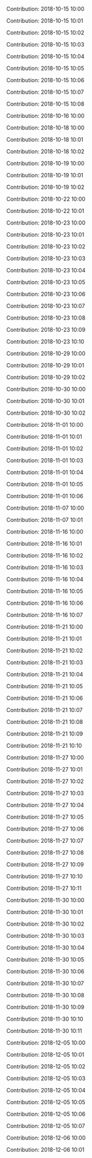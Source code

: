 Contribution: 2018-10-15 10:00

Contribution: 2018-10-15 10:01

Contribution: 2018-10-15 10:02

Contribution: 2018-10-15 10:03

Contribution: 2018-10-15 10:04

Contribution: 2018-10-15 10:05

Contribution: 2018-10-15 10:06

Contribution: 2018-10-15 10:07

Contribution: 2018-10-15 10:08

Contribution: 2018-10-16 10:00

Contribution: 2018-10-18 10:00

Contribution: 2018-10-18 10:01

Contribution: 2018-10-18 10:02

Contribution: 2018-10-19 10:00

Contribution: 2018-10-19 10:01

Contribution: 2018-10-19 10:02

Contribution: 2018-10-22 10:00

Contribution: 2018-10-22 10:01

Contribution: 2018-10-23 10:00

Contribution: 2018-10-23 10:01

Contribution: 2018-10-23 10:02

Contribution: 2018-10-23 10:03

Contribution: 2018-10-23 10:04

Contribution: 2018-10-23 10:05

Contribution: 2018-10-23 10:06

Contribution: 2018-10-23 10:07

Contribution: 2018-10-23 10:08

Contribution: 2018-10-23 10:09

Contribution: 2018-10-23 10:10

Contribution: 2018-10-29 10:00

Contribution: 2018-10-29 10:01

Contribution: 2018-10-29 10:02

Contribution: 2018-10-30 10:00

Contribution: 2018-10-30 10:01

Contribution: 2018-10-30 10:02

Contribution: 2018-11-01 10:00

Contribution: 2018-11-01 10:01

Contribution: 2018-11-01 10:02

Contribution: 2018-11-01 10:03

Contribution: 2018-11-01 10:04

Contribution: 2018-11-01 10:05

Contribution: 2018-11-01 10:06

Contribution: 2018-11-07 10:00

Contribution: 2018-11-07 10:01

Contribution: 2018-11-16 10:00

Contribution: 2018-11-16 10:01

Contribution: 2018-11-16 10:02

Contribution: 2018-11-16 10:03

Contribution: 2018-11-16 10:04

Contribution: 2018-11-16 10:05

Contribution: 2018-11-16 10:06

Contribution: 2018-11-16 10:07

Contribution: 2018-11-21 10:00

Contribution: 2018-11-21 10:01

Contribution: 2018-11-21 10:02

Contribution: 2018-11-21 10:03

Contribution: 2018-11-21 10:04

Contribution: 2018-11-21 10:05

Contribution: 2018-11-21 10:06

Contribution: 2018-11-21 10:07

Contribution: 2018-11-21 10:08

Contribution: 2018-11-21 10:09

Contribution: 2018-11-21 10:10

Contribution: 2018-11-27 10:00

Contribution: 2018-11-27 10:01

Contribution: 2018-11-27 10:02

Contribution: 2018-11-27 10:03

Contribution: 2018-11-27 10:04

Contribution: 2018-11-27 10:05

Contribution: 2018-11-27 10:06

Contribution: 2018-11-27 10:07

Contribution: 2018-11-27 10:08

Contribution: 2018-11-27 10:09

Contribution: 2018-11-27 10:10

Contribution: 2018-11-27 10:11

Contribution: 2018-11-30 10:00

Contribution: 2018-11-30 10:01

Contribution: 2018-11-30 10:02

Contribution: 2018-11-30 10:03

Contribution: 2018-11-30 10:04

Contribution: 2018-11-30 10:05

Contribution: 2018-11-30 10:06

Contribution: 2018-11-30 10:07

Contribution: 2018-11-30 10:08

Contribution: 2018-11-30 10:09

Contribution: 2018-11-30 10:10

Contribution: 2018-11-30 10:11

Contribution: 2018-12-05 10:00

Contribution: 2018-12-05 10:01

Contribution: 2018-12-05 10:02

Contribution: 2018-12-05 10:03

Contribution: 2018-12-05 10:04

Contribution: 2018-12-05 10:05

Contribution: 2018-12-05 10:06

Contribution: 2018-12-05 10:07

Contribution: 2018-12-06 10:00

Contribution: 2018-12-06 10:01

